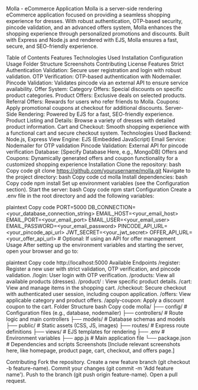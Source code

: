 Molla - eCommerce Application
Molla is a server-side rendering eCommerce application focused on providing a seamless shopping experience for dresses. With robust authentication, OTP-based security, pincode validation, and an advanced offers system, Molla enhances the shopping experience through personalized promotions and discounts. Built with Express and Node.js and rendered with EJS, Molla ensures a fast, secure, and SEO-friendly experience.

Table of Contents
Features
Technologies Used
Installation
Configuration
Usage
Folder Structure
Screenshots
Contributing
License
Features
Strict Authentication Validation: Secure user registration and login with robust validation.
OTP Verification: OTP-based authentication with Nodemailer.
Pincode Validation: Validates pincode via an external API to ensure service availability.
Offer System:
Category Offers: Special discounts on specific product categories.
Product Offers: Exclusive deals on selected products.
Referral Offers: Rewards for users who refer friends to Molla.
Coupons: Apply promotional coupons at checkout for additional discounts.
Server-Side Rendering: Powered by EJS for a fast, SEO-friendly experience.
Product Listing and Details: Browse a variety of dresses with detailed product information.
Cart and Checkout: Smooth shopping experience with a functional cart and secure checkout system.
Technologies Used
Backend: Node.js, Express
View Engine: EJS (Embedded JavaScript)
Email Service: Nodemailer for OTP validation
Pincode Validation: External API for pincode verification
Database: [Specify Database Here, e.g., MongoDB]
Offers and Coupons: Dynamically generated offers and coupon functionality for a customized shopping experience
Installation
Clone the repository:
bash
Copy code
git clone https://github.com/yourusername/molla.git
Navigate to the project directory:
bash
Copy code
cd molla
Install dependencies:
bash
Copy code
npm install
Set up environment variables (see the Configuration section).
Start the server:
bash
Copy code
npm start
Configuration
Create a .env file in the root directory and add the following variables:

plaintext
Copy code
PORT=5000
DB_CONNECTION=<your_database_connection_string>
EMAIL_HOST=<your_email_host>
EMAIL_PORT=<your_email_port>
EMAIL_USER=<your_email_user>
EMAIL_PASSWORD=<your_email_password>
PINCODE_API_URL=<your_pincode_api_url>
JWT_SECRET=<your_jwt_secret>
OFFER_API_URL=<your_offer_api_url>  # Optional: If using an API for offer management
Usage
After setting up the environment variables and starting the server, open your browser and go to:

plaintext
Copy code
http://localhost:5000
Available Endpoints
/register: Register a new user with strict validation, OTP verification, and pincode validation.
/login: User login with OTP verification.
/products: View all available products (dresses).
/product/
: View specific product details.
/cart: View and manage items in the shopping cart.
/checkout: Secure checkout with authenticated user session, including coupon application.
/offers: View applicable category and product offers.
/apply-coupon: Apply a discount coupon to the cart.
Folder Structure
bash
Copy code
molla/
├── config/              # Configuration files (e.g., database, nodemailer)
├── controllers/         # Route logic and main controllers
├── models/              # Database schemas and models
├── public/              # Static assets (CSS, JS, images)
├── routes/              # Express route definitions
├── views/               # EJS templates for rendering
├── .env                 # Environment variables
├── app.js               # Main application file
└── package.json         # Dependencies and scripts
Screenshots
[Include relevant screenshots here, like homepage, product page, cart, checkout, and offers page.]

Contributing
Fork the repository.
Create a new feature branch (git checkout -b feature-name).
Commit your changes (git commit -m 'Add feature name').
Push to the branch (git push origin feature-name).
Open a pull request.
